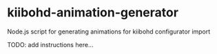 # kiibohd-animation-generator
Node.js script for generating animations for kiibohd configurator import

TODO: add instructions here...
